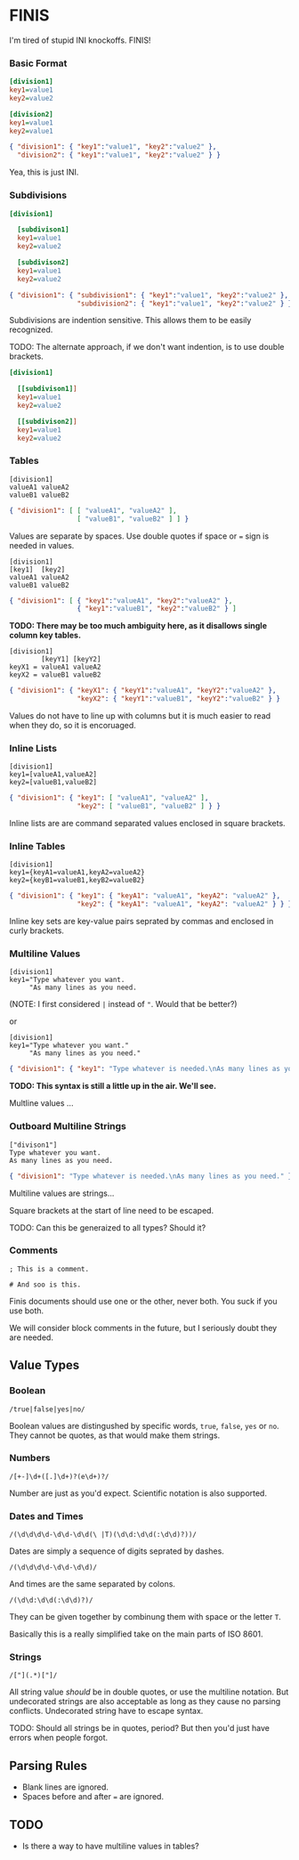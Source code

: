 FINIS
=====

I'm tired of stupid INI knockoffs. FINIS!


### Basic Format

```ini
[division1]
key1=value1
key2=value2

[division2]
key1=value1
key2=value1
```

```json
{ "division1": { "key1":"value1", "key2":"value2" },
  "division2": { "key1":"value1", "key2":"value2" } }
```

Yea, this is just INI.


### Subdivisions

```ini
[division1]

  [subdivison1]
  key1=value1
  key2=value2

  [subdivison2]
  key1=value1
  key2=value2
```

```json
{ "division1": { "subdivision1": { "key1":"value1", "key2":"value2" },
                 "subdivision2": { "key1":"value1", "key2":"value2" } } }
```

Subdivisions are indention sensitive. This allows them to be easily recognized.

TODO: The alternate approach, if we don't want indention, is to use double brackets.

```ini
[division1]

  [[subdivison1]]
  key1=value1
  key2=value2

  [[subdivison2]]
  key1=value1
  key2=value2
```


### Tables

```
[division1]
valueA1 valueA2
valueB1 valueB2
```

```json
{ "division1": [ [ "valueA1", "valueA2" ],
                 [ "valueB1", "valueB2" ] ] }
```

Values are separate by spaces. Use double quotes if space or `=` sign is needed in values.


```
[division1]
[key1]  [key2]
valueA1 valueA2
valueB1 valueB2
```

```json
{ "division1": [ { "key1":"valueA1", "key2":"valueA2" },
                 { "key1":"valueB1", "key2":"valueB2" } ]
```

**TODO: There may be too much ambiguity here, as it disallows single column key tables.**

```
[division1]
        [keyY1] [keyY2]
keyX1 = valueA1 valueA2
keyX2 = valueB1 valueB2
```

```json
{ "division1": { "keyX1": { "keyY1":"valueA1", "keyY2":"valueA2" },
                 "keyX2": { "keyY1":"valueB1", "keyY2":"valueB2" } }
```

Values do not have to line up with columns but it is much easier to read when they do, so it is encoruaged.


### Inline Lists

```
[division1]
key1=[valueA1,valueA2]
key2=[valueB1,valueB2]

```

```json
{ "division1": { "key1": [ "valueA1", "valueA2" ],
                 "key2": [ "valueB1", "valueB2" ] } }
```


Inline lists are are command separated values enclosed in square brackets.


### Inline Tables

```
[division1]
key1={keyA1=valueA1,keyA2=valueA2}
key2={keyB1=valueB1,keyB2=valueB2}
```

```json
{ "division1": { "key1": { "keyA1": "valueA1", "keyA2": "valueA2" }, 
                 "key2": { "keyA1": "valueA1", "keyA2": "valueA2" } } }
```

Inline key sets are key-value pairs seprated by commas and enclosed in curly brackets.


### Multiline Values

```
[division1]
key1="Type whatever you want.
     "As many lines as you need.
```

(NOTE: I first considered `|` instead of `"`. Would that be better?)

or

```
[division1]
key1="Type whatever you want."
     "As many lines as you need."
```

```json
{ "division1": { "key1": "Type whatever is needed.\nAs many lines as you need." } }
```

**TODO: This syntax is still a little up in the air. We'll see.**

Multline values ...


### Outboard Multiline Strings

```
["divison1"]
Type whatever you want.
As many lines as you need.
```

```json
{ "division1": "Type whatever is needed.\nAs many lines as you need." }
```

Multiline values are strings...

Square brackets at the start of line need to be escaped.

TODO: Can this be generaized to all types? Should it?


### Comments

```
; This is a comment.
```

```
# And soo is this.
```

Finis documents should use one or the other, never both. You suck if you use both.

We will consider block comments in the future, but I seriously doubt they are needed.


## Value Types

### Boolean

```
/true|false|yes|no/
```

Boolean values are distingushed by specific words, `true`, `false`, `yes` or `no`. They cannot be quotes, as that would make them strings.


### Numbers

```
/[+-]\d+([.]\d+)?(e\d+)?/
```

Number are just as you'd expect. Scientific notation is also supported.


### Dates and Times

```
/(\d\d\d\d-\d\d-\d\d(\ |T)(\d\d:\d\d(:\d\d)?))/
```

Dates are simply a sequence of digits seprated by dashes.

```
/(\d\d\d\d-\d\d-\d\d)/
```

And times are the same separated by colons.

```
/(\d\d:\d\d(:\d\d)?)/
```

They can be given together by combinung them with space or the letter `T`.

Basically this is a really simplified take on the main parts of ISO 8601.


### Strings

```
/["](.*)["]/
```

All string value *should* be in double quotes, or use the multiline notation. But undecorated strings are also acceptable as long as they cause no parsing conflicts. Undecorated string have to escape syntax.

TODO: Should all strings be in quotes, period? But then you'd just have errors when people forgot.


## Parsing Rules

* Blank lines are ignored.
* Spaces before and after `=` are ignored.


## TODO

* Is there a way to have multiline values in tables?


